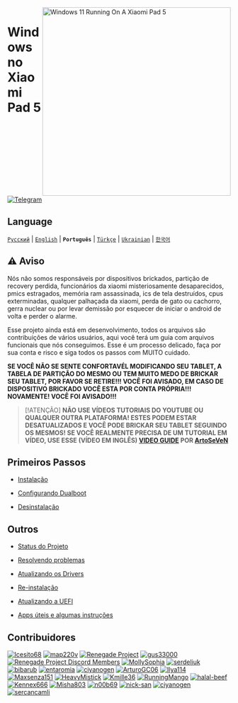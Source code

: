 <img align="right" src="https://raw.githubusercontent.com/erdilS/Port-Windows-11-Xiaomi-Pad-5/main/nabu.png" width="425" alt="Windows 11 Running On A Xiaomi Pad 5">


# Windows no Xiaomi Pad 5

[![Telegram](https://img.shields.io/badge/Chat-Telegram-brightgreen.svg?logo=telegram&style=flat-square)](https://t.me/nabuwoa)

## Language 
[```Русский```](/guide/Russian/README-RU.md) | [```English```](/README.md) | **```Português```** | [```Türkçe```](/guide/Turkish/README-tr.md) | [```Ukrainian```](/guide/Ukrainian/README-uk.md) | [```한국어```](/guide/Korean/README-KO.md)

## ⚠️ Aviso

Nós não somos responsáveis por dispositivos brickados, partição de recovery perdida, funcionários da xiaomi misteriosamente desaparecidos, pmics estragados, memória ram assassinada, ics de tela destruídos, cpus exterminadas, qualquer palhaçada da xiaomi, perda de gato ou cachorro, gerra nuclear ou por levar demissão por esquecer de iniciar o android de volta e perder o alarme.

Esse projeto ainda está em desenvolvimento, todos os arquivos são contribuições de vários usuários, aqui você terá um guia com arquivos funcionais que nós conseguimos. Esse é um processo delicado, faça por sua conta e risco e siga todos os passos com MUITO cuidado.

**SE VOCÊ NÃO SE SENTE CONFORTAVÉL MODIFICANDO SEU TABLET, A TABELA DE PARTIÇÃO DO MESMO OU TEM MUITO MEDO DE BRICKAR SEU TABLET, POR FAVOR SE RETIRE!!! VOCÊ FOI AVISADO, EM CASO DE DISPOSITIVO BRICKADO VOCÊ ESTA POR CONTA PRÓPRIA!!! NOVAMENTE! VOCÊ FOI AVISADO!!!**
> [!ATENÇÃO]
> **NÃO USE VÍDEOS TUTORIAIS DO YOUTUBE OU QUALQUER OUTRA PLATAFORMA! ESTES PODEM ESTAR DESATUALIZADOS E VOCÊ PODE BRICKAR SEU TABLET SEGUINDO OS MESMOS! SE VOCÊ REALMENTE PRECISA DE UM TUTORIAL EM VÍDEO, USE ESSE (VÍDEO EM INGLÊS) [VIDEO GUIDE](https://youtu.be/BbgTbTGbXYg) POR [ArtoSeVeN](https://www.youtube.com/channel/UCYjwfxlYlJ7Nnzv01oszQvA)**


## Primeiros Passos

- [Instalação](/guide/Portuguese/1-partition-pt.md)

- [Configurando Dualboot](/guide/Portuguese/dualboot-pt.md)

- [Desinstalação](/guide/Portuguese/uninstall-pt.md)


## Outros

- [Status do Projeto](/guide/Portuguese/status.md)

- [Resolvendo problemas](/guide/English/troubleshooting-pt.md)

- [Atualizando os Drivers](/guide/English/update-pt.md)

- [Re-instalação](/guide/English/reinstall-pt.md)

- [Atualizando a UEFI](/guide/English/UEFI-updating-pt.md)

- [Apps úteis e algumas instruções](/guide/English/Additional-materials-pt.md)



## Contribuidores

[<img alt="Icesito68" src="https://images.weserv.nl/?url=https://avatars.githubusercontent.com/u/113939920?v=4&w=45&fit=cover&mask=circle&maxage=7d" />](https://github.com/Icesito68)
[<img alt="map220v" src="https://images.weserv.nl/?url=https://avatars.githubusercontent.com/u/14368485?v=4&w=45&fit=cover&mask=circle&maxage=7d" />](https://github.com/map220v)
[<img alt="Renegade Project" src="https://images.weserv.nl/?url=https://avatars.githubusercontent.com/u/63859504?s=200&v=4&w=45&fit=cover&mask=circle&maxage=7d" />](https://github.com/edk2-porting)
[<img alt="gus33000" src="https://images.weserv.nl/?url=https://avatars.githubusercontent.com/u/3755345?v=4&w=45&fit=cover&mask=circle&maxage=7d" />](https://github.com/gus33000)
[<img alt="Renegade Project Discord Members" src="https://images.weserv.nl/?url=https://cdn.discordapp.com/icons/736563593058713690/68f67bfddf4390b11effc99917b16338.webp?size=256&w=45&fit=cover&mask=circle&maxage=7d" />](https://discord.gg/XXBWfag)
[<img alt="MollySophia" src="https://images.weserv.nl/?url=https://avatars.githubusercontent.com/u/20746884?v=4&w=45&fit=cover&mask=circle&maxage=7d" />](https://github.com/MollySophia)
[<img alt="serdeliuk" src="https://images.weserv.nl/?url=https://avatars.githubusercontent.com/u/38280618?v=4&w=45&fit=cover&mask=circle&maxage=7d" />](https://github.com/serdeliuk)
[<img alt="bibarub" src="https://images.weserv.nl/?url=https://avatars.githubusercontent.com/u/73599925?v=4&w=45&fit=cover&mask=circle&maxage=7d" />](https://github.com/bibarub)
[<img alt="entaromia" src="https://images.weserv.nl/?url=https://avatars.githubusercontent.com/u/30384045?v=4&w=45&fit=cover&mask=circle&maxage=7d" />](https://github.com/entaromia)
[<img alt="ciyanogen" src="https://images.weserv.nl/?url=https://avatars.githubusercontent.com/u/29534488?v=4&w=45&fit=cover&mask=circle&maxage=7d" />](https://github.com/ciyanogen)
[<img alt="ArturoGC06" src="https://images.weserv.nl/?url=https://avatars.githubusercontent.com/u/76574534?v=4&w=45&fit=cover&mask=circle&maxage=7d" />](https://github.com/ArturoGC06)
[<img alt="Ilya114" src="https://images.weserv.nl/?url=https://avatars.githubusercontent.com/u/93242944?v=4&w=45&fit=cover&mask=circle&maxage=7d" />](https://github.com/Ilya114)
[<img alt="Maxsenza151" src="https://images.weserv.nl/?url=https://avatars.githubusercontent.com/u/93602290?v=4&w=45&fit=cover&mask=circle&maxage=7d" />](https://github.com/Maxsenza151)
[<img alt="HeavyMistick" src="https://images.weserv.nl/?url=https://avatars.githubusercontent.com/u/94836779?v=4&w=45&fit=cover&mask=circle&maxage=7d" />](https://github.com/HeavyMistick)
[<img alt="Kmille36" src="https://images.weserv.nl/?url=https://avatars.githubusercontent.com/u/58414694?v=4&w=45&fit=cover&mask=circle&maxage=7d" />](https://github.com/Kmille36)
[<img alt="RunningMango" src="https://images.weserv.nl/?url=https://avatars.githubusercontent.com/u/36758157?v=4&w=45&fit=cover&mask=circle&maxage=7d" />](https://github.com/RunningMango)
[<img alt="halal-beef" src="https://images.weserv.nl/?url=https://avatars.githubusercontent.com/u/78730004?v=4&w=45&fit=cover&mask=circle&maxage=7d" />](https://github.com/halal-beef)
[<img alt="Kennex666" src="https://images.weserv.nl/?url=https://avatars.githubusercontent.com/u/55269418?v=4&w=45&fit=cover&mask=circle&maxage=7d" />](https://github.com/kennex666)
[<img alt="Misha803" src="https://images.weserv.nl/?url=https://avatars.githubusercontent.com/u/118528504?v=4&w=45&fit=cover&mask=circle&maxage=7d" />](https://github.com/Misha803)
[<img alt="n00b69" src="https://images.weserv.nl/?url=https://avatars.githubusercontent.com/u/83274506?v=4&w=45&fit=cover&mask=circle&maxage=7d" />](https://github.com/n00b69)
[<img alt="nick-san" src="https://images.weserv.nl/?url=https://avatars.githubusercontent.com/u/45539267?v=4&w=45&fit=cover&mask=circle&maxage=7d" />](https://github.com/nick-san)
[<img alt="ciyanogen" src="https://images.weserv.nl/?url=https://avatars.githubusercontent.com/u/84897942?v=4&w=45&fit=cover&mask=circle&maxage=7d" />](https://github.com/ciyanogen)
[<img alt="sercancamli" src="https://images.weserv.nl/?url=https://avatars.githubusercontent.com/u/161332426?v=4&w=45&fit=cover&mask=circle&maxage=7d" />](https://github.com/sercancamli)
